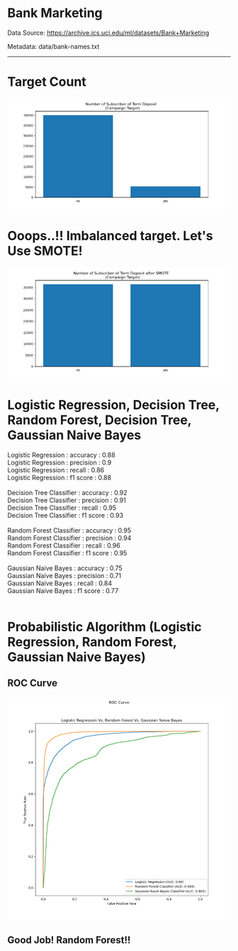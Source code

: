 # Bank Marketing

Data Source: https://archive.ics.uci.edu/ml/datasets/Bank+Marketing

Metadata: data/bank-names.txt

---

# Target Count
![Imbalanced target!](/figure/number_of_by_y.png)

# Ooops..!! Imbalanced target. Let's Use SMOTE!
![Balanced Target!](/figure/number_of_by_y_after_SMOTE.png)

# Logistic Regression, Decision Tree, Random Forest, Decision Tree, Gaussian Naive Bayes

Logistic Regression : accuracy : 0.88 <br />
Logistic Regression : precision : 0.9 <br />
Logistic Regression : recall : 0.86 <br />
Logistic Regression : f1 score : 0.88 <br />
<br />
Decision Tree Classifier : accuracy : 0.92 <br />
Decision Tree Classifier : precision : 0.91 <br />
Decision Tree Classifier : recall : 0.95 <br />
Decision Tree Classifier : f1 score : 0.93 <br />
<br />
Random Forest Classifier : accuracy : 0.95 <br />
Random Forest Classifier : precision : 0.94 <br />
Random Forest Classifier : recall : 0.96 <br />
Random Forest Classifier : f1 score : 0.95 <br />
<br />
Gaussian Naive Bayes : accuracy : 0.75 <br />
Gaussian Naive Bayes : precision : 0.71 <br />
Gaussian Naive Bayes : recall : 0.84 <br />
Gaussian Naive Bayes : f1 score : 0.77 <br />
<br />


# Probabilistic Algorithm (Logistic Regression, Random Forest, Gaussian Naive Bayes)

## ROC Curve

![ROC!](/figure/ROC_AUC_Score.png)


## Good Job! Random Forest!!
